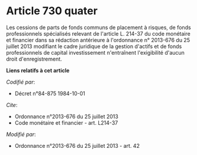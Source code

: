 # Article 730 quater

Les cessions de parts de fonds communs de placement à risques, de fonds professionnels spécialisés relevant de l'article L.
214-37 du code monétaire et financier dans sa rédaction antérieure à l'ordonnance n° 2013-676 du 25 juillet 2013 modifiant le
cadre juridique de la gestion d'actifs et de fonds professionnels de capital investissement n'entraînent l'exigibilité
d'aucun droit d'enregistrement.

**Liens relatifs à cet article**

_Codifié par_:

  - Décret n°84-875 1984-10-01

_Cite_:

  - Ordonnance n°2013-676 du 25 juillet 2013
  - Code monétaire et financier - art. L214-37

_Modifié par_:

  - Ordonnance n°2013-676 du 25 juillet 2013 - art. 42
